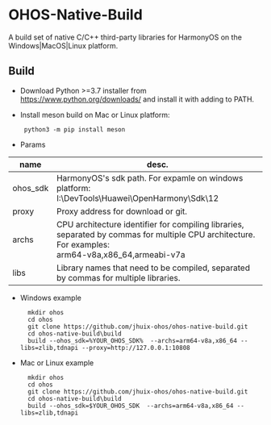 # OHOS-Native-Build

A build set of native C/C++ third-party libraries for HarmonyOS on the Windows|MacOS|Linux platform. 

## Build

- Download Python >=3.7 installer from https://www.python.org/downloads/ and install it with adding to PATH.

- Install meson build on Mac or Linux platform: 
  
       python3 -m pip install meson

* Params

|name|desc.|
|----|----|
|ohos_sdk|HarmonyOS's sdk path. For expamle on windows platform: <br> I:\DevTools\Huawei\OpenHarmony\Sdk\12 |
|proxy|Proxy address for download or git. |
|archs|CPU architecture identifier for compiling libraries, separated by commas for multiple CPU architecture. For examples: <br> arm64-v8a,x86_64,armeabi-v7a |
|libs|Library names that need to be compiled, separated by commas for multiple libraries.|



* Windows example

        mkdir ohos
        cd ohos
        git clone https://github.com/jhuix-ohos/ohos-native-build.git
        cd ohos-native-build\build
        build --ohos_sdk=%YOUR_OHOS_SDK%  --archs=arm64-v8a,x86_64 --libs=zlib,tdnapi --proxy=http://127.0.0.1:10808

* Mac or Linux example

        mkdir ohos
        cd ohos
        git clone https://github.com/jhuix-ohos/ohos-native-build.git
        cd ohos-native-build\build
        build --ohos_sdk=$YOUR_OHOS_SDK  --archs=arm64-v8a,x86_64 --libs=zlib,tdnapi
